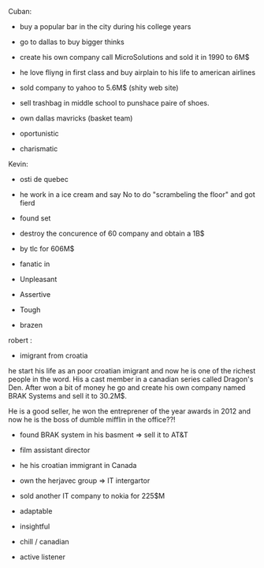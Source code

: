 Cuban:
- buy a popular bar in the city during his college years
- go to dallas to buy bigger thinks 
- create his own company call MicroSolutions and sold it in 1990 to 6M$
- he love fliyng in first class and buy airplain to his life to american airlines
- sold company to yahoo to 5.6M$ (shity web site)
- sell trashbag in middle school to punshace paire of shoes. 

- own dallas mavricks (basket team)

- oportunistic
- charismatic

Kevin:
- osti de quebec 
- he work in a ice cream and say No to do "scrambeling the floor" and got fierd 
- found set 
- destroy the concurence of 60 company and obtain a 1B$
- by tlc for 606M$

- fanatic in 
- Unpleasant
- Assertive
- Tough 
- brazen 

robert :
- imigrant from croatia

he start his life as an poor croatian imigrant and now he is one of the richest people in the word. His a cast member in a canadian series called Dragon's Den. After won a bit of money he go and create his own company named  BRAK Systems and sell it to 30.2M$. 

He is a good seller, he won the entreprener of the year awards in 2012 and now he is the boss of dumble mifflin in the office??! 

- found BRAK system in his basment => sell it to AT&T  
- film assistant director 
- he his croatian immigrant in Canada

- own the herjavec group => IT intergartor 
- sold another IT company to nokia for 225$M

- adaptable 
- insightful 
- chill / canadian 
- active listener 